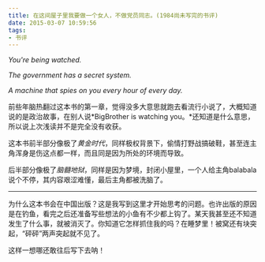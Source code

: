 ```yaml
---
title: 在这间屋子里我要做一个女人，不做党员同志。(1984尚未写完的书评)
date: 2015-03-07 10:59:56
tags: 
- 书评
---
```

*You're being watched.*

*The government has a secret system.*

*A machine that spies on you every hour of every day.*

前些年脑热翻过这本书的第一章，觉得没多大意思就跑去看流行小说了，大概知道说的是政治故事，在别人说*BigBrother is watching you。*还知道是什么意思，所以说上次浅读并不是完全没有收获。

<!--more-->

这本书前半部分像极了*黄金时代*，同样极权背景下，偷情打野战搞破鞋，甚至连主角浑身是伤这点都一样，而且同是因为所处的环境而导致。

后半部分像极了*脑髓地狱*，同样是因为梦境，封闭小屋里，一个人给主角balabala 说个不停，其内容艰涩难懂，最后主角都被洗脑了。

***
为什么这本书会在中国出版？这是我写到这里才开始思考的问题。也许出版的原因是在钓鱼，看完之后还准备写些想法的小鱼有不少都上钩了。某天我甚至还不知道发生了什么事，就被消灭了。你知道它怎样抓住我的吗？在睡梦里！被窝还有块突起，“砰砰”两声突起就不见了。

这样一想哪还敢往后写下去呐！